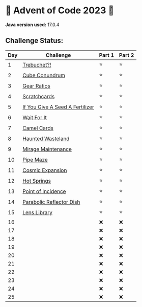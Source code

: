 # 🎄 Advent of Code 2023 🎅

**Java version used:** 17.0.4

## Challenge Status:

| Day | Challenge                                                             | Part 1 | Part 2 |
|-----|-----------------------------------------------------------------------|-------|-------|
| 1   | [Trebuchet?!](https://adventofcode.com/2023/day/1)                    | ⭐     | ⭐     |
| 2   | [Cube Conundrum](https://adventofcode.com/2023/day/2)                 | ⭐     | ⭐     |
| 3   | [Gear Ratios](https://adventofcode.com/2023/day/3)                    | ⭐     | ⭐     |
| 4   | [Scratchcards](https://adventofcode.com/2023/day/4)                   | ⭐     | ⭐     |
| 5   | [If You Give A Seed A Fertilizer](https://adventofcode.com/2023/day/5) | ⭐     | ⭐     |
| 6   | [Wait For It](https://adventofcode.com/2023/day/6)                    | ⭐     | ⭐     |
| 7   | [Camel Cards](https://adventofcode.com/2023/day/7)                    | ⭐     | ⭐     |
| 8   | [Haunted Wasteland](https://adventofcode.com/2023/day/8)              | ⭐     | ⭐     |
| 9   | [Mirage Maintenance](https://adventofcode.com/2023/day/9)             | ⭐     | ⭐     |
| 10  | [Pipe Maze](https://adventofcode.com/2023/day/10)                     | ⭐     | ⭐     |
| 11  | [Cosmic Expansion](https://adventofcode.com/2023/day/11)              | ⭐     | ⭐     |
| 12  | [Hot Springs](https://adventofcode.com/2023/day/12)                   | ⭐     | ⭐     |
| 13  | [Point of Incidence](https://adventofcode.com/2023/day/13)            | ⭐     | ⭐     |
| 14  | [Parabolic Reflector Dish](https://adventofcode.com/2023/day/14)      | ⭐     | ⭐     |
| 15  | [Lens Library](https://adventofcode.com/2023/day/15)                  | ⭐     | ⭐     |
| 16  |                                                                       | ❌     | ❌     |
| 17  |                                                                       | ❌     | ❌     |
| 18  |                                                                       | ❌     | ❌     |
| 19  |                                                                       | ❌     | ❌     |
| 20  |                                                                       | ❌     | ❌     |
| 21  |                                                                       | ❌     | ❌     |
| 22  |                                                                       | ❌     | ❌     |
| 23  |                                                                       | ❌     | ❌     |
| 24  |                                                                       | ❌     | ❌     |
| 25  |                                                                       | ❌     | ❌     |